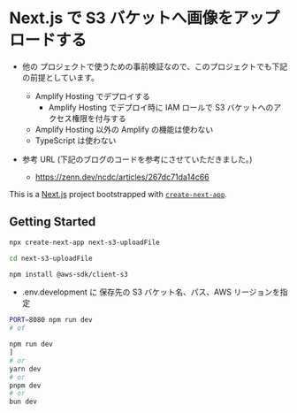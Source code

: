 # Next.js で S3 バケットへ画像をアップロードする

* 他の プロジェクトで使うための事前検証なので、このプロジェクトでも下記の前提としています。
    - Amplify Hosting でデプロイする
        - Amplify Hosting でデプロイ時に IAM ロールで S3 バケットへのアクセス権限を付与する
    - Amplify Hosting 以外の Amplify の機能は使わない
    - TypeScript は使わない

* 参考 URL (下記のブログのコードを参考にさせていただきました。)
  - https://zenn.dev/ncdc/articles/267dc71da14c66

This is a [Next.js](https://nextjs.org) project bootstrapped with [`create-next-app`](https://nextjs.org/docs/app/api-reference/cli/create-next-app).

## Getting Started

```bash
npx create-next-app next-s3-uploadFile

cd next-s3-uploadFile

npm install @aws-sdk/client-s3
```

* .env.development に 保存先の S3 バケット名、パス、AWS リージョンを指定

```bash
PORT=8080 npm run dev
# of

npm run dev
]
# or
yarn dev
# or
pnpm dev
# or
bun dev
```
